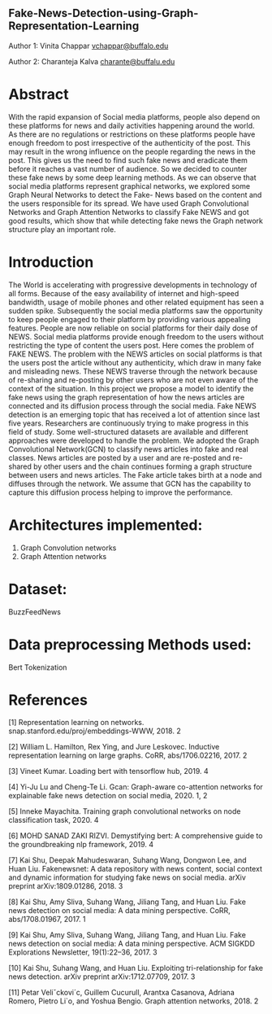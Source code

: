 ## Fake-News-Detection-using-Graph-Representation-Learning

Author 1:
Vinita Chappar
vchappar@buffalo.edu

Author 2:
Charanteja Kalva
charante@buffalu.edu

# Abstract
With the rapid expansion of Social media platforms, people
also depend on these platforms for news and daily activities
happening around the world. As there are no regulations
or restrictions on these platforms people have enough
freedom to post irrespective of the authenticity of the post.
This may result in the wrong influence on the people regarding
the news in the post. This gives us the need to find such
fake news and eradicate them before it reaches a vast number
of audience. So we decided to counter these fake news
by some deep learning methods. As we can observe that
social media platforms represent graphical networks, we
explored some Graph Neural Networks to detect the Fake-
News based on the content and the users responsible for its
spread. We have used Graph Convolutional Networks and
Graph Attention Networks to classify Fake NEWS and got
good results, which show that while detecting fake news the
Graph network structure play an important role.

# Introduction

The World is accelerating with progressive developments
in technology of all forms. Because of the easy
availability of internet and high-speed bandwidth, usage of
mobile phones and other related equipment has seen a sudden
spike. Subsequently the social media platforms saw
the opportunity to keep people engaged to their platform by
providing various appealing features. People are now reliable
on social platforms for their daily dose of NEWS. Social
media platforms provide enough freedom to the users
without restricting the type of content the users post. Here
comes the problem of FAKE NEWS. The problem with the
NEWS articles on social platforms is that the users post the
article without any authenticity, which draw in many fake
and misleading news. These NEWS traverse through the
network because of re-sharing and re-posting by other users
who are not even aware of the context of the situation.
In this project we propose a model to identify the
fake news using the graph representation of how the news
articles are connected and its diffusion process through the
social media.
Fake NEWS detection is an emerging topic that has received
a lot of attention since last five years. Researchers
are continuously trying to make progress in this field of
study. Some well-structured datasets are available and different
approaches were developed to handle the problem.
We adopted the Graph Convolutional Network(GCN) to
classify news articles into fake and real classes. News articles
are posted by a user and are re-posted and re-shared by
other users and the chain continues forming a graph structure
between users and news articles. The Fake article takes
birth at a node and diffuses through the network. We assume
that GCN has the capability to capture this diffusion
process helping to improve the performance.

# Architectures implemented:
1. Graph Convolution networks
2. Graph Attention networks

# Dataset:
BuzzFeedNews

# Data preprocessing Methods used:
Bert Tokenization

# References

[1] Representation learning on networks.
snap.stanford.edu/proj/embeddings-WWW, 2018. 2

[2] William L. Hamilton, Rex Ying, and Jure Leskovec. Inductive
representation learning on large graphs. CoRR,
abs/1706.02216, 2017. 2

[3] Vineet Kumar. Loading bert with tensorflow hub, 2019. 4

[4] Yi-Ju Lu and Cheng-Te Li. Gcan: Graph-aware co-attention
networks for explainable fake news detection on social media,
2020. 1, 2

[5] Inneke Mayachita. Training graph convolutional networks
on node classification task, 2020. 4

[6] MOHD SANAD ZAKI RIZVI. Demystifying bert: A
comprehensive guide to the groundbreaking nlp framework,
2019. 4

[7] Kai Shu, Deepak Mahudeswaran, Suhang Wang, Dongwon
Lee, and Huan Liu. Fakenewsnet: A data repository
with news content, social context and dynamic information
for studying fake news on social media. arXiv preprint
arXiv:1809.01286, 2018. 3

[8] Kai Shu, Amy Sliva, Suhang Wang, Jiliang Tang, and Huan
Liu. Fake news detection on social media: A data mining
perspective. CoRR, abs/1708.01967, 2017. 1

[9] Kai Shu, Amy Sliva, Suhang Wang, Jiliang Tang, and Huan
Liu. Fake news detection on social media: A data mining
perspective. ACM SIGKDD Explorations Newsletter,
19(1):22–36, 2017. 3

[10] Kai Shu, Suhang Wang, and Huan Liu. Exploiting
tri-relationship for fake news detection. arXiv preprint
arXiv:1712.07709, 2017. 3

[11] Petar Veliˇckovi´c, Guillem Cucurull, Arantxa Casanova,
Adriana Romero, Pietro Li`o, and Yoshua Bengio. Graph attention
networks, 2018. 2

